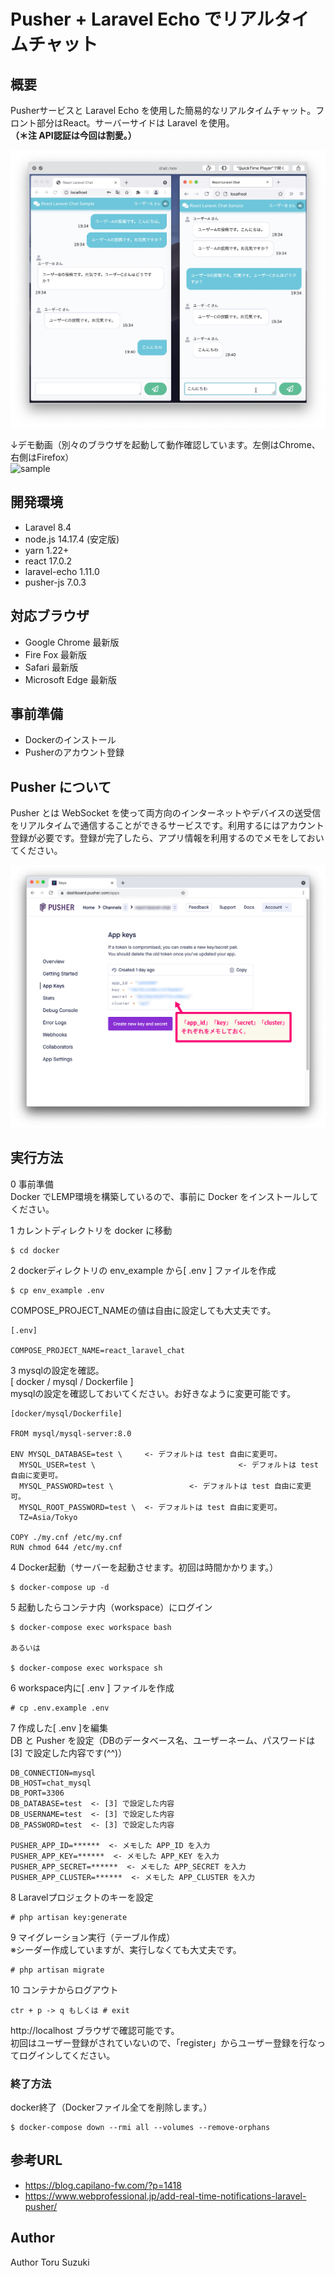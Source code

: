 # Pusher + Laravel Echo でリアルタイムチャット

## 概要
Pusherサービスと Laravel Echo を使用した簡易的なリアルタイムチャット。フロント部分はReact。サーバーサイドは Laravel を使用。  
**（＊注 API認証は今回は割愛。）**

![demo](/doc/demo.png)

↓デモ動画（別々のブラウザを起動して動作確認しています。左側はChrome、右側はFirefox）  
![sample](/doc/demo2.gif)

## 開発環境
- Laravel 8.4
- node.js 14.17.4 (安定版)
- yarn 1.22+
- react 17.0.2
- laravel-echo 1.11.0
- pusher-js 7.0.3

## 対応ブラウザ
- Google Chrome 最新版
- Fire Fox 最新版
- Safari 最新版
- Microsoft Edge 最新版  

## 事前準備
- Dockerのインストール
- Pusherのアカウント登録

## Pusher について
Pusher とは WebSocket を使って両方向のインターネットやデバイスの送受信をリアルタイムで通信することができるサービスです。利用するにはアカウント登録が必要です。登録が完了したら、アプリ情報を利用するのでメモをしておいてください。

![Pusher1](/doc/pusher1.jpg)

## 実行方法

0 事前準備  
Docker でLEMP環境を構築しているので、事前に Docker をインストールしてください。

1 カレントディレクトリを docker に移動
```
$ cd docker
```
2 dockerディレクトリの env_example から[ .env ] ファイルを作成
```
$ cp env_example .env
```
COMPOSE_PROJECT_NAMEの値は自由に設定しても大丈夫です。
```
[.env]

COMPOSE_PROJECT_NAME=react_laravel_chat
```
3 mysqlの設定を確認。  
[ docker / mysql / Dockerfile ]  
mysqlの設定を確認しておいてください。お好きなように変更可能です。
```
[docker/mysql/Dockerfile]

FROM mysql/mysql-server:8.0

ENV MYSQL_DATABASE=test \     <- デフォルトは test 自由に変更可。
  MYSQL_USER=test \  　　　　　　　　　　　　　　　　　　<- デフォルトは test 自由に変更可。
  MYSQL_PASSWORD=test \  　　　　　　　　　<- デフォルトは test 自由に変更可。
  MYSQL_ROOT_PASSWORD=test \  <- デフォルトは test 自由に変更可。
  TZ=Asia/Tokyo

COPY ./my.cnf /etc/my.cnf
RUN chmod 644 /etc/my.cnf
```
4 Docker起動（サーバーを起動させます。初回は時間かかります。）
```
$ docker-compose up -d
```
5 起動したらコンテナ内（workspace）にログイン
```
$ docker-compose exec workspace bash

あるいは

$ docker-compose exec workspace sh
```
6 workspace内に[ .env ] ファイルを作成
```
# cp .env.example .env
```
7 作成した[ .env ]を編集  
DB と Pusher を設定（DBのデータベース名、ユーザーネーム、パスワードは [3] で設定した内容です(^^)）
```
DB_CONNECTION=mysql
DB_HOST=chat_mysql
DB_PORT=3306
DB_DATABASE=test  <- [3] で設定した内容
DB_USERNAME=test  <- [3] で設定した内容
DB_PASSWORD=test  <- [3] で設定した内容

PUSHER_APP_ID=******  <- メモした APP_ID を入力
PUSHER_APP_KEY=******  <- メモした APP_KEY を入力
PUSHER_APP_SECRET=******  <- メモした APP_SECRET を入力
PUSHER_APP_CLUSTER=******  <- メモした APP_CLUSTER を入力
```
8 Laravelプロジェクトのキーを設定
```
# php artisan key:generate
```
9 マイグレーション実行（テーブル作成）  
※シーダー作成していますが、実行しなくても大丈夫です。
```
# php artisan migrate
```
10 コンテナからログアウト
```
ctr + p -> q もしくは # exit
```
http://localhost ブラウザで確認可能です。  
初回はユーザー登録がされていないので、「register」からユーザー登録を行なってログインしてください。

### 終了方法
docker終了（Dockerファイル全てを削除します。）
```
$ docker-compose down --rmi all --volumes --remove-orphans
```

## 参考URL
- https://blog.capilano-fw.com/?p=1418
- https://www.webprofessional.jp/add-real-time-notifications-laravel-pusher/

## Author
Author Toru Suzuki
